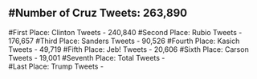 #Number of Cruz Tweets: 263,890
---
#First Place: Clinton Tweets - 240,840
#Second Place: Rubio Tweets - 176,657
#Third Place: Sanders Tweets - 90,526
#Fourth Place: Kasich Tweets - 49,719
#Fifth Place: Jeb! Tweets - 20,606
#Sixth Place: Carson Tweets - 19,001
#Seventh Place: Total Tweets -  
#Last Place: Trump Tweets - 
